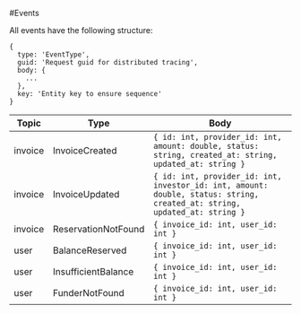 #Events

All events have the following structure:

```
{
  type: 'EventType',
  guid: 'Request guid for distributed tracing',
  body: {
    ...
  },
  key: 'Entity key to ensure sequence'
}
```

| Topic | Type | Body |
| --- | --- | --- |
| invoice | InvoiceCreated | ```{ id: int, provider_id: int, amount: double, status: string, created_at: string, updated_at: string }``` |
| invoice | InvoiceUpdated | ```{ id: int, provider_id: int, investor_id: int, amount: double, status: string, created_at: string, updated_at: string }``` |
| invoice | ReservationNotFound | ```{ invoice_id: int, user_id: int }``` |
| user | BalanceReserved | ```{ invoice_id: int, user_id: int }``` |
| user | InsufficientBalance | ```{ invoice_id: int, user_id: int }``` |
| user | FunderNotFound | ```{ invoice_id: int, user_id: int }``` |
